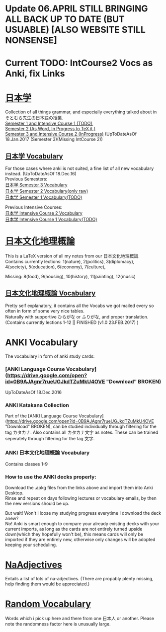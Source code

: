 # Update 06.APRIL STILL BRINGING ALL BACK UP TO DATE (BUT USUABLE) [ALSO WEBSITE STILL NONSENSE]
# Current TODO: IntCourse2 Vocs as Anki, fix Links

# [日本学](/Semester3-and-IntensiveCourse2/Semester3IntCourse2Grammar.pdf)
Collection of all things grammar, and especially everything talked about in そとむら先生の日本語の授業.  
[Semester 1 and Intensive Course 1 (TODO)](/JaponicumSemester1.tex),  
[Semester 2 (As Word, In Progress to TeX it.)](/Semester2/Semester%202%20Japanese%20Grammar.pdf)  
[Semester 3 and Intensive Course 2 (InProgress)](/Semester3-and-IntensiveCourse2/Semester3IntCourse2Grammar.pdf) 
(UpToDateAsOf 18.Jan.2017 (Semester 3)(Missing IntCourse 2))  

## [日本学 Vocabulary](/Semester3-and-IntensiveCourse2/Semester3Vocabulary.pdf) 
For those cases where anki is not suited, a fine list of all new vocabulary instead. (UpToDateAsOf 18.Dec.16)  
Previous Semesters:  
[日本学 Semester 3 Vocabulary](/Semester3-and-IntensiveCourse2/Semester3Vocabulary.pdf)  
[日本学 Semester 2 Vocabulary(only raw)](/Semester2/Semester2Vocabulary.tex)  
[日本学 Semester 1 Vocabulary(TODO)](/Semester1-and-IntensiveCourse1/Semester2Vocabulary.pdf)  

Previous Intensive Courses:  
[日本学 Intensive Course 2 Vocabulary](/Semester3-and-IntensiveCourse2/IntensiveCourse2Vocabulary.pdf)  
[日本学 Intensive Course 1 Vocabulary(TODO)](/Semester1-and-IntensiveCourse1/IntensiveCourse1Vocabulary.pdf)  

# [日本文化地理概論](/Landeskunde.pdf)
This is a LaTeX version of all my notes from our 日本文化地理概論.  
Contains currently lections: 
1(nature), 2(politics), 3(diplomacy),  
4(society), 5(education), 6(economy), 7(culture),  

Missing: 8(food), 9(housing), 10(history), 11(painting), 12(music)

## [日本文化地理概論 Vocabulary](/LandeskundeVocabulary.pdf)
Pretty self explanatory, it contains all the Vocabs we got mailed every so often in form of some very nice tables.  
Naturally with supportive ひらがな or ふりがな, and proper translation.  
(Contains currently lections 1-12 || FINISHED (v1.0 23.FEB.2017) )

# ANKI Vocabulary
The vocabulary in form of anki study cards:
### [ANKI Language Course Vocabulary](https://drive.google.com/open?id=0B9AJAgnr7rueUGJkdTZuMkU4OVE "Download" BROKEN)
UpToDateAsOf 18.Dec.2016
### ANKI Katakana Collection
Part of the [ANKI Language Course Vocabulary](https://drive.google.com/open?id=0B9AJAgnr7rueUGJkdTZuMkU4OVE "Download" BROKEN), can be studied individually through filtering for the tag カタカナ. Also contains all カタカナ文字 as notes. These can be trained seperately through filtering for the tag 文字.
### ANKI 日本文化地理概論 Vocabulary
Contains classes 1-9
### How to use the ANKI decks properly:  
Download the .apkg files from the links above and import them into Anki Desktop.  
Rinse and repeat on days following lectures or vocabulary emails, by then the new versions should be up. 

But wait! Won't I loose my studying progress everytime I download the deck anew?  
No! Anki is smart enough to compare your already existing decks with your current imports, as long as the cards are not entirely turned upside down(which they hopefully won't be), this means cards will only be imported if they are entirely new, otherwise only changes will be adopted keeping your scheduling.  

# [NaAdjectives](/NaAdjectives.pdf)
Entails a list of lots of na-adjectives. (There are propably plenty missing, help finding them would be appreciated.)

# [Random Vocabulary](/RandomVocabulary.pdf) 
Words which i pick up here and there from one 日本人 or another. Please note the randomness factor here is unusually large.
